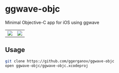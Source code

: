 # ggwave-objc

Minimal Objective-C app for iOS using ggwave

<table>
  <tr>
    <td>
      <img src="https://user-images.githubusercontent.com/1991296/115956060-62712800-a503-11eb-96dc-3865effca332.png"></img>
    </td>
    <td>
      <img src="https://user-images.githubusercontent.com/1991296/115956065-6a30cc80-a503-11eb-8018-6e7e597d05f2.png"></img>
    </td>
  </tr>
</table>


## Usage

```bash
git clone https://github.com/ggerganov/ggwave-objc
open ggwave-objc/ggwave-objc.xcodeproj
```
